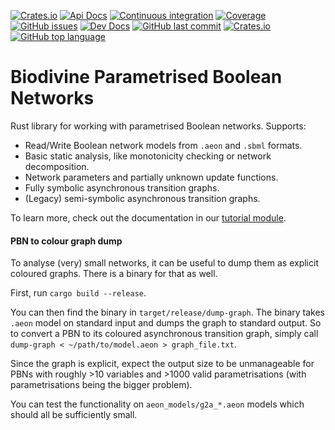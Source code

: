 [![Crates.io](https://img.shields.io/crates/v/biodivine-lib-param-bn?style=flat-square)](https://crates.io/crates/biodivine-lib-param-bn)
[![Api Docs](https://img.shields.io/badge/docs-api-yellowgreen?style=flat-square)](https://docs.rs/biodivine-lib-param-bn/)
[![Continuous integration](https://img.shields.io/github/workflow/status/sybila/biodivine-lib-param-bn/build?style=flat-square)](https://github.com/sybila/biodivine-lib-param-bn/actions?query=workflow%3Abuild)
[![Coverage](https://img.shields.io/codecov/c/github/sybila/biodivine-lib-param-bn?style=flat-square)](https://codecov.io/gh/sybila/biodivine-lib-param-bn)
[![GitHub issues](https://img.shields.io/github/issues/sybila/biodivine-lib-param-bn?style=flat-square)](https://github.com/sybila/biodivine-lib-param-bn/issues)
[![Dev Docs](https://img.shields.io/badge/docs-dev-orange?style=flat-square)](https://biodivine.fi.muni.cz/docs/biodivine-lib-param-bn/v0.1.0/)
[![GitHub last commit](https://img.shields.io/github/last-commit/sybila/biodivine-lib-param-bn?style=flat-square)](https://github.com/sybila/biodivine-lib-param-bn/commits/master)
[![Crates.io](https://img.shields.io/crates/l/biodivine-lib-param-bn?style=flat-square)](https://github.com/sybila/biodivine-lib-param-bn/blob/master/LICENSE)
[![GitHub top language](https://img.shields.io/github/languages/top/sybila/biodivine-lib-param-bn?style=flat-square)](https://github.com/sybila/biodivine-lib-param-bn)

# Biodivine Parametrised Boolean Networks

Rust library for working with parametrised Boolean networks. Supports: 
 - Read/Write Boolean network models from `.aeon` and `.sbml` formats.
 - Basic static analysis, like monotonicity checking or network decomposition.
 - Network parameters and partially unknown update functions.
 - Fully symbolic asynchronous transition graphs.
 - (Legacy) semi-symbolic asynchronous transition graphs.

To learn more, check out the documentation in our [tutorial module](https://docs.rs/biodivine-lib-param-bn/latest/biodivine_lib_param_bn/tutorial/index.html). 

#### PBN to colour graph dump

To analyse (very) small networks, it can be useful to 
dump them as explicit coloured graphs. There is a binary for that as well.

First, run `cargo build --release`.

You can then find the binary in `target/release/dump-graph`. 
The binary takes `.aeon` model on standard input and dumps
the graph to standard output. So to convert a PBN to its 
coloured asynchronous transition
graph, simply call `dump-graph < ~/path/to/model.aeon > graph_file.txt`.

Since the graph is explicit, expect the output size to be unmanageable
for PBNs with roughly >10 variables and >1000 valid parametrisations 
(with parametrisations being the bigger problem).

You can test the functionality on `aeon_models/g2a_*.aeon` models which
should all be sufficiently small.   